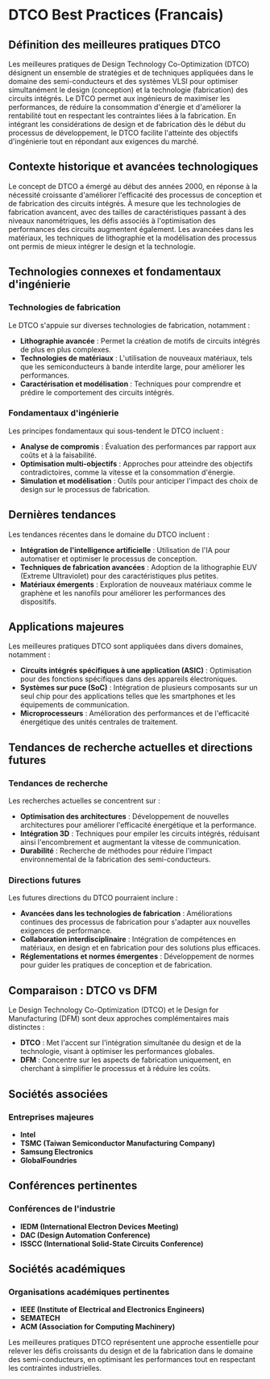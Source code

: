 # DTCO Best Practices (Francais)

## Définition des meilleures pratiques DTCO

Les meilleures pratiques de Design Technology Co-Optimization (DTCO) désignent un ensemble de stratégies et de techniques appliquées dans le domaine des semi-conducteurs et des systèmes VLSI pour optimiser simultanément le design (conception) et la technologie (fabrication) des circuits intégrés. Le DTCO permet aux ingénieurs de maximiser les performances, de réduire la consommation d'énergie et d'améliorer la rentabilité tout en respectant les contraintes liées à la fabrication. En intégrant les considérations de design et de fabrication dès le début du processus de développement, le DTCO facilite l'atteinte des objectifs d'ingénierie tout en répondant aux exigences du marché.

## Contexte historique et avancées technologiques

Le concept de DTCO a émergé au début des années 2000, en réponse à la nécessité croissante d'améliorer l'efficacité des processus de conception et de fabrication des circuits intégrés. À mesure que les technologies de fabrication avancent, avec des tailles de caractéristiques passant à des niveaux nanométriques, les défis associés à l'optimisation des performances des circuits augmentent également. Les avancées dans les matériaux, les techniques de lithographie et la modélisation des processus ont permis de mieux intégrer le design et la technologie.

## Technologies connexes et fondamentaux d'ingénierie

### Technologies de fabrication

Le DTCO s'appuie sur diverses technologies de fabrication, notamment :

- **Lithographie avancée** : Permet la création de motifs de circuits intégrés de plus en plus complexes.
- **Technologies de matériaux** : L'utilisation de nouveaux matériaux, tels que les semiconducteurs à bande interdite large, pour améliorer les performances.
- **Caractérisation et modélisation** : Techniques pour comprendre et prédire le comportement des circuits intégrés.

### Fondamentaux d'ingénierie

Les principes fondamentaux qui sous-tendent le DTCO incluent :

- **Analyse de compromis** : Évaluation des performances par rapport aux coûts et à la faisabilité.
- **Optimisation multi-objectifs** : Approches pour atteindre des objectifs contradictoires, comme la vitesse et la consommation d'énergie.
- **Simulation et modélisation** : Outils pour anticiper l'impact des choix de design sur le processus de fabrication.

## Dernières tendances

Les tendances récentes dans le domaine du DTCO incluent :

- **Intégration de l'intelligence artificielle** : Utilisation de l'IA pour automatiser et optimiser le processus de conception.
- **Techniques de fabrication avancées** : Adoption de la lithographie EUV (Extreme Ultraviolet) pour des caractéristiques plus petites.
- **Matériaux émergents** : Exploration de nouveaux matériaux comme le graphène et les nanofils pour améliorer les performances des dispositifs.

## Applications majeures

Les meilleures pratiques DTCO sont appliquées dans divers domaines, notamment :

- **Circuits intégrés spécifiques à une application (ASIC)** : Optimisation pour des fonctions spécifiques dans des appareils électroniques.
- **Systèmes sur puce (SoC)** : Intégration de plusieurs composants sur un seul chip pour des applications telles que les smartphones et les équipements de communication.
- **Microprocesseurs** : Amélioration des performances et de l'efficacité énergétique des unités centrales de traitement.

## Tendances de recherche actuelles et directions futures

### Tendances de recherche

Les recherches actuelles se concentrent sur :

- **Optimisation des architectures** : Développement de nouvelles architectures pour améliorer l'efficacité énergétique et la performance.
- **Intégration 3D** : Techniques pour empiler les circuits intégrés, réduisant ainsi l'encombrement et augmentant la vitesse de communication.
- **Durabilité** : Recherche de méthodes pour réduire l'impact environnemental de la fabrication des semi-conducteurs.

### Directions futures

Les futures directions du DTCO pourraient inclure :

- **Avancées dans les technologies de fabrication** : Améliorations continues des processus de fabrication pour s'adapter aux nouvelles exigences de performance.
- **Collaboration interdisciplinaire** : Intégration de compétences en matériaux, en design et en fabrication pour des solutions plus efficaces.
- **Réglementations et normes émergentes** : Développement de normes pour guider les pratiques de conception et de fabrication.

## Comparaison : DTCO vs DFM

Le Design Technology Co-Optimization (DTCO) et le Design for Manufacturing (DFM) sont deux approches complémentaires mais distinctes :

- **DTCO** : Met l'accent sur l'intégration simultanée du design et de la technologie, visant à optimiser les performances globales.
- **DFM** : Concentre sur les aspects de fabrication uniquement, en cherchant à simplifier le processus et à réduire les coûts.

## Sociétés associées

### Entreprises majeures

- **Intel**
- **TSMC (Taiwan Semiconductor Manufacturing Company)**
- **Samsung Electronics**
- **GlobalFoundries**

## Conférences pertinentes

### Conférences de l'industrie

- **IEDM (International Electron Devices Meeting)**
- **DAC (Design Automation Conference)**
- **ISSCC (International Solid-State Circuits Conference)**

## Sociétés académiques

### Organisations académiques pertinentes

- **IEEE (Institute of Electrical and Electronics Engineers)**
- **SEMATECH**
- **ACM (Association for Computing Machinery)**

Les meilleures pratiques DTCO représentent une approche essentielle pour relever les défis croissants du design et de la fabrication dans le domaine des semi-conducteurs, en optimisant les performances tout en respectant les contraintes industrielles.